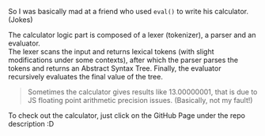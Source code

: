 So I was basically mad at a friend who used `eval()` to write his calculator. (Jokes)

The calculator logic part is composed of a lexer (tokenizer), a parser and an evaluator.  
The lexer scans the input and returns lexical tokens (with slight modifications under some contexts),
after which the parser parses the tokens and returns an Abstract Syntax Tree.
Finally, the evaluator recursively evaluates the final value of the tree.

> Sometimes the calculator gives results like 13.00000001,
> that is due to JS floating point arithmetic precision issues.
> (Basically, not my fault!)

To check out the calculator, just click on the GitHub Page under the repo description :D

